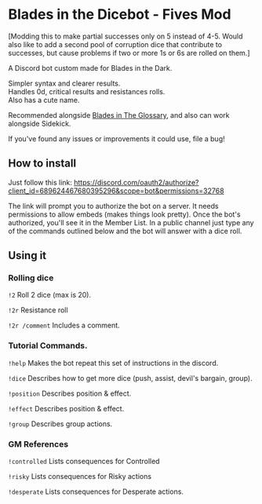 # Blades in the Dicebot - Fives Mod

[Modding this to make partial successes only on 5 instead of 4-5. Would also like to add a second pool of corruption dice that contribute to successes, but cause problems if two or more 1s or 6s are rolled on them.]

A Discord bot custom made for Blades in the Dark.

Simpler syntax and clearer results.  
Handles 0d, critical results and resistances rolls.  
Also has a cute name.

Recommended alongside [Blades in The Glossary](https://github.com/jordanclarkedev/Blades-in-the-Glossary/blob/master/README.md), and also can work alongside Sidekick.

If you've found any issues or improvements it could use, file a bug!

## How to install

Just follow this link:
https://discord.com/oauth2/authorize?client_id=689624467680395296&scope=bot&permissions=32768

The link will prompt you to authorize the bot on a server. It needs permissions to allow embeds (makes things look pretty). Once the bot's authorized, you'll see it in the Member List. In a public channel just type any of the commands outlined below and the bot will answer with a dice roll.

## Using it

### Rolling dice

`!2` Roll 2 dice (max is 20).

`!2r` Resistance roll

`!2r /comment` Includes a comment.

### Tutorial Commands.

`!help` Makes the bot repeat this set of instructions in the discord.

`!dice` Describes how to get more dice (push, assist, devil's bargain, group).

`!position` Describes position & effect.

`!effect` Describes position & effect.

`!group` Describes group actions.

### GM References

`!controlled` Lists consequences for Controlled

`!risky` Lists consequences for Risky actions

`!desperate` Lists consequences for Desperate actions.

